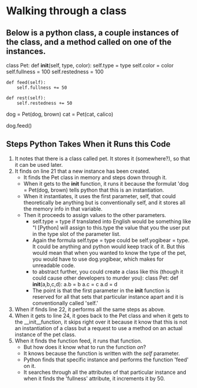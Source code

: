 # Walking through a class

## Below is a python class, a couple instances of the class, and a method called on one of the instances.

class Pet:
    def __init__(self, type, color):
        self.type = type
        self.color = color
        self.fullness = 100
        self.restedness = 100

    def feed(self):
        self.fullness += 50
    
    def rest(self):
        self.restedness += 50


dog = Pet(dog, brown)
cat = Pet(cat, calico)

dog.feed()

## Steps Python Takes When it Runs this Code
1. It notes that there is a class called pet. It stores it (somewhere?), so that it can be used later.
2. It finds on line 21 that a new instance has been created.
    - It finds the Pet class in memory and steps down through it.
    - When it gets to the __init__ function, it runs it because the formulat 'dog = Pet(dog, brown) tells python that this is an instantiation.
    - When it instantiates, it uses the first parameter, self, that could theoretically be anything but is conventionally self, and it stores all the memory info in that variable.
    - Then it proceeds to assign values to the other parameters.
        - self.type = type if translated into English would be something like "I [Python] will assign to this.type the value that you the user put in the type slot of the parameter list.
        - Again the formula self.type = type could be self.yogibear = type. It could be anything and python would keep track of it. But this would mean that when you wanted to know the type of the pet, you would have to use dog.yogibear, which makes for unreadable code. 
        - to abstract further, you could create a class like this (though it could cause other developers to murder you):
                    class Pet:
                        def __init__(a,b,c,d):
                            a.b = b
                            a.c = c
                            a.d = d
        - The point is that the first parameter in the __init__ function is reserved for all that sets that particular instance apart and it is conventionally called 'self.'
3. When if finds line 22, it performs all the same steps as above. 
4. When it gets to line 24, it goes back to the Pet class and when it gets to the __init__function, it skips right over it because it know that this is not an instantiation of a class but a request to use a method on an actual instance of the pet class. 
5. When it finds the function feed, it runs that function. 
    - But how does it know what to run the function *on*? 
    - It knows because the function is written with the *self* parameter. 
    - Python finds that specific instance and performs the function 'feed' on it. 
    - It searches through all the attributes of that particular instance and when it finds the 'fullness' attribute, it increments it by      50. 





    